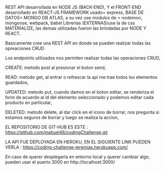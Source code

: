 
REST API desarrollada en NODE JS (BACK-END),
Y el FRONT-END desarrollado en REACT-JS
FRAMEWORK usado= express, 
BASE DE DATOS= MONGO DB ATLAS, 
a su vez use modulos de = nodemon, mongoose, webpack, babel
Librerias (EXTERNAS)use la de css MATERIALIZE, las demas utilizadas fueron las brindadas por NODE Y REACT.

Basicamente cree una REST API en donde se pueden realizar todas las opreaciones CRUD


Los endpoints utilizados nos permiten realizar todas las operaciones CRUD, 

CREATE: metodo post al presionar el boton send,

READ: metodo get, al entrar o refrescar la api me trae todos lso elementos guardados,

UPDATED: metodo put, cuando damos en el boton editar, se renderiza el form de acuerdo al id del 
elemento seleccionado y podemos editar cada producto en particular,

DELETED: metodo delete, al dar click en el icono de borrar, nos pregunta si estamos seguros de borrar y
luego se realiza la accion,


EL REPOSITORIO DE GIT-HUB ES ESTE : https://github.com/jnahuel46/codingChallenge.git

LA API FUE DEPLOYADA EN HEROKU, EN EL SIGUIENTE LINK PUEDEN VERLA : https://coding-challenge-jeremias.herokuapp.com/

En caso de querer desplegarla en entorno local y querer cambiar algo, pueden usar el puerto 3000 en http://localhost:3000/
